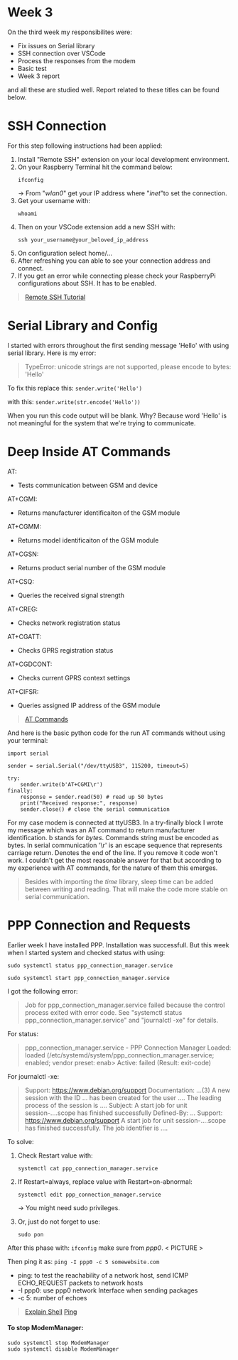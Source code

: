 # Week 3

On the third week my responsibilites were:
-   Fix issues on Serial library
-   SSH connection over VSCode
-   Process the responses from the modem
-   Basic test
-   Week 3 report
  
and all these are studied well. Report related to these titles can be found below.

# SSH Connection
For this step following instructions had been applied:

1. Install "Remote SSH" extension on your local development environment. 
2. On your Raspberry Terminal hit the command below:
	```
	ifconfig
	```
	-> From "*wlan0*" get your IP address where "*inet*"to set the connection.
3. Get your username with:
	```
	whoami
	```
4. Then on your VSCode extension add a new SSH with:
	```
	ssh your_username@your_beloved_ip_address
	```
5. On configuration select home/...
6. After refreshing you can able to see your connection address and connect.
7. If you get an error while connecting please check your RaspberryPi configurations about SSH. It has to be enabled.

> [Remote SSH Tutorial](https://singleboardblog.com/coding-on-raspberry-pi-remotely-with-vscode/)

# Serial Library and Config
I started with errors throughout the first sending message 'Hello' with using serial library. Here is my error:

> TypeError: unicode strings are not supported, please encode to bytes: 'Hello'

To fix this replace this:
		```
		sender.write('Hello')
	```
    
  with this:
  		```
		sender.write(str.encode('Hello'))
	```

When you run this code output will be blank. Why?
Because word 'Hello' is not meaningful for the system that we're trying to communicate.

# Deep Inside AT Commands

 AT: 
 - Tests communication between GSM and device

AT+CGMI:
 - Returns manufacturer identificaiton of the GSM module

AT+CGMM:
 - Returns model identificaiton of the GSM module
 
AT+CGSN:
 - Returns product serial number of the GSM module

AT+CSQ:
 - Queries the received signal strength

AT+CREG:
 - Checks network registration status

AT+CGATT:
 - Checks GPRS registration status

AT+CGDCONT:
 - Checks current GPRS context settings

AT+CIFSR:
 - Queries assigned IP address of the GSM module

> [AT Commands](https://www.engineersgarage.com/at-commands-gsm-at-command-set/)

And here is the basic python code for the run AT commands without using your terminal:
```
import serial

sender = serial.Serial("/dev/ttyUSB3", 115200, timeout=5)

try:
	sender.write(b'AT+CGMI\r')
finally:
	response = sender.read(50) # read up 50 bytes
	print("Received response:", response)
	sender.close() # close the serial communication
```
For my case modem is connected at ttyUSB3. In a try-finally block I wrote my message which was an AT command to return manufacturer identification. 
b stands for *bytes*. Commands string must be encoded as bytes. 
In serial communication '\r' is an escape sequence that represents carriage return. Denotes the end of the line. If you remove it code won't work. I couldn't get the most reasonable answer for that but according to my experience with AT commands, for the nature of them this emerges.   

> Besides with importing the *time* library, sleep time can be added between writing and reading. That will make the code more stable on serial communication.


# PPP Connection and Requests
Earlier week I have installed PPP. Installation was successfull. But this week when I started system and checked status with using:
```
sudo systemctl status ppp_connection_manager.service
```
```
sudo systemctl start ppp_connection_manager.service
```
I got the following error:

> Job for ppp_connection_manager.service failed because the control process exited with error code. See "systemctl status ppp_connection_manager.service" and "journalctl -xe" for details.

For status:

> ppp_connection_manager.service - PPP Connection Manager
> Loaded: loaded (/etc/systemd/system/ppp_connection_manager.service; enabled; vendor preset: enab>
> Active: failed (Result: exit-code) 


For journalctl -xe:
>  Support: https://www.debian.org/support
Documentation: ...(3)
A new session with the ID ... has been created for the user ....
The leading process of the session is ....
Subject: A start job for unit session-....scope has finished successfully
Defined-By: ...
Support: https://www.debian.org/support
A start job for unit session-....scope has finished successfully.
The job identifier is ....

To solve:

 1. Check Restart value with:
	```
	systemctl cat ppp_connection_manager.service
	```
 2. If Restart=always, replace value with Restart=on-abnormal:
	```
	systemctl edit ppp_connection_manager.service
	```
	-> You might need sudo privileges.
	
3. Or, just do not forget to use:
	```
	sudo pon
	```
After this phase with:
	```
	ifconfig
	```
make sure from *ppp0*.
< PICTURE >

Then ping it as:
		```
		ping -I ppp0 -c 5 somewebsite.com
		```

 - ping: to test the reachability of a network host, send ICMP ECHO_REQUEST packets to network hosts
 - -I ppp0: use ppp0 network Interface when sending packages
 - -c 5: number of echoes

> [Explain Shell](https://explainshell.com)
>  [Ping](https://www.lancom-systems.com/docs/LCOS/Refmanual/EN/topics/aa1066622.html)

#### To stop ModemManager:
```
sudo systemctl stop ModemManager  
sudo systemctl disable ModemManager
```

